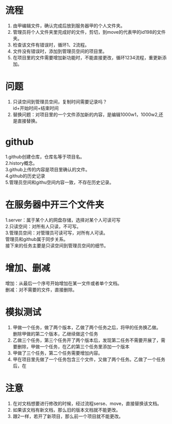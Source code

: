 # 流程  
1. 由甲编辑文件，确认完成后放到服务器甲的个人文件夹。  
2. 管理员将个人文件夹里完成好的文件，剪切，到move的代表甲的id198的文件夹。  
3. 检查该文件有错误时，循环1、2流程。  
4. 文件没有错误时，添加到管理员空间的项目里。  
5. 在项目里的文件需要增加新功能时，不能直接更改，循环1234流程，重更新添加。  
  
# 问题  
1. 只读空间到管理员空间，复制时间需要记录吗？  
   id+开始时间+结束时间  
2. 替换问题：对项目里的一个文件添加新的内容，是编辑1000w1，1000w2,还是直接替换。  

  
#  github  
1.github创建仓库，仓库名等于项目名。  
2.history概念。  
3.github上传的内容是项目里确认的文件。  
4.github的历史记录   
5.管理员空间和githu空间内容一致，不存在历史记录。  
  
# 在服务器中开三个文件夹
1.server：属于某个人的网盘存储，选择对某个人可读可写  
2.只读空间：对所有人只读，不可写。  
3.管理员空间：对管理员可读可写，对所有人可读。  
管理员和github属于同步关系。  
接下来的任务主要是只读空间到管理员空间的细节。  
  
# 增加、删减      
增加：从最后一个序号开始增加在某一文件或者单个文档。  
删减：对不需要的文件，直接删除。  
  
# 模拟测试  
1. 甲做一个任务，做了两个版本，乙做了两个任务之后，将甲的任务换乙做。  
   删除甲做的第二个版本，乙继续做这个任务  
2. 乙做三个任务，第三个任务开了两个版本后，发现第二任务不需要开展了，需要删除，甲做一个任务，在乙的第三个任务里添加一个版本  
3. 甲做了三个任务，第二个任务需要增加内容。  
4. 甲在项目里先做了一个任务包含三个文件，又做了两个任务。乙做了一个任务后，在

# 注意  
1. 在对文档想要进行修改的时候，经过流程serse、move，直接替换该文档。  
2. 如果该文档有新文档，那么旧的版本文档就不能更改。  
3. 跟2一样，若开了新项目，那么前一个项目就不能更改。   
